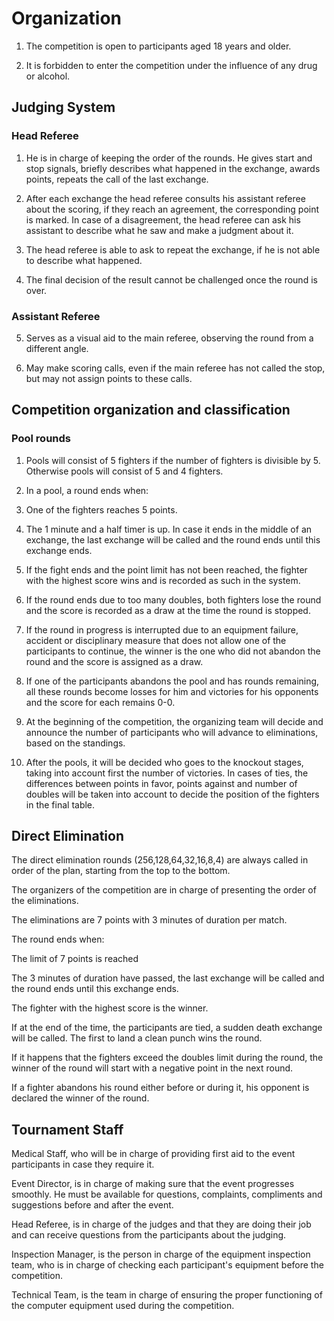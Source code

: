 # Organization

1. The competition is open to participants aged 18 years and older.

2. It is forbidden to enter the competition under the influence of any drug or alcohol.

## Judging System

### Head Referee

1. He is in charge of keeping the order of the rounds. He gives start and stop signals, briefly describes what happened in the exchange, awards points, repeats the call of the last exchange.

2. After each exchange the head referee consults his assistant referee about the scoring, if they reach an agreement, the corresponding point is marked. In case of a disagreement, the head referee can ask his assistant to describe what he saw and make a judgment about it.

3. The head referee is able to ask to repeat the exchange, if he is not able to describe what happened.

4. The final decision of the result cannot be challenged once the round is over.

### Assistant Referee

5. Serves as a visual aid to the main referee, observing the round from a different angle.

6. May make scoring calls, even if the main referee has not called the stop, but may not assign points to these calls.

## Competition organization and classification

### Pool rounds

1. Pools will consist of 5 fighters if the number of fighters is divisible by 5. Otherwise pools will consist of 5 and 4 fighters.

2. In a pool, a round ends when:

1. One of the fighters reaches 5 points.

2. The 1 minute and a half timer is up. In case it ends in the middle of an exchange, the last exchange will be called and the round ends until this exchange ends.

3. If the fight ends and the point limit has not been reached, the fighter with the highest score wins and is recorded as such in the system.

4. If the round ends due to too many doubles, both fighters lose the round and the score is recorded as a draw at the time the round is stopped.

5. If the round in progress is interrupted due to an equipment failure, accident or disciplinary measure that does not allow one of the participants to continue, the winner is the one who did not abandon the round and the score is assigned as a draw.

6. If one of the participants abandons the pool and has rounds remaining, all these rounds become losses for him and victories for his opponents and the score for each remains 0-0.

7. At the beginning of the competition, the organizing team will decide and announce the number of participants who will advance to eliminations, based on the standings.

8. After the pools, it will be decided who goes to the knockout stages, taking into account first the number of victories. In cases of ties, the differences between points in favor, points against and number of doubles will be taken into account to decide the position of the fighters in the final table.

## Direct Elimination

The direct elimination rounds (256,128,64,32,16,8,4) are always called in order of the plan, starting from the top to the bottom.

The organizers of the competition are in charge of presenting the order of the eliminations.

The eliminations are 7 points with 3 minutes of duration per match.

The round ends when:

The limit of 7 points is reached

The 3 minutes of duration have passed, the last exchange will be called and the round ends until this exchange ends.

The fighter with the highest score is the winner.

If at the end of the time, the participants are tied, a sudden death exchange will be called. The first to land a clean punch wins the round.

If it happens that the fighters exceed the doubles limit during the round, the winner of the round will start with a negative point in the next round.

If a fighter abandons his round either before or during it, his opponent is declared the winner of the round.

## Tournament Staff

Medical Staff, who will be in charge of providing first aid to the event participants in case they require it.

Event Director, is in charge of making sure that the event progresses smoothly. He must be available for questions, complaints, compliments and suggestions before and after the event.

Head Referee, is in charge of the judges and that they are doing their job and can receive questions from the participants about the judging.

Inspection Manager, is the person in charge of the equipment inspection team, who is in charge of checking each participant's equipment before the competition.

Technical Team, is the team in charge of ensuring the proper functioning of the computer equipment used during the competition.